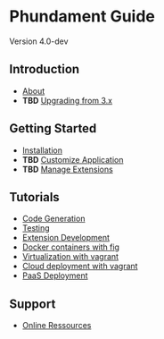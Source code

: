 Phundament Guide
================

Version 4.0-dev


Introduction
------------

- [About](10-about.md)
- **TBD** [Upgrading from 3.x](11-upgrading.md)

Getting Started
---------------

- [Installation](20-installation.md)
- **TBD** [Customize Application](30-customize.md)
- **TBD** [Manage Extensions](31-extension-management.md)

Tutorials
---------

- [Code Generation](41-code-generation.md)
- [Testing](42-testing.md)
- [Extension Development](44-extension-development.md)
- [Docker containers with fig](51-fig.md)
- [Virtualization with vagrant](51-vagrant.md)
- [Cloud deployment with vagrant](51-vagrant-cloud.md)
- [PaaS Deployment](52-paas.md)

Support
-------

- [Online Ressources](70-links.md)